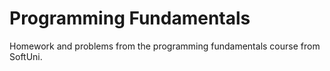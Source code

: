 # Programming Fundamentals 
Homework and problems from the programming fundamentals course from SoftUni.
